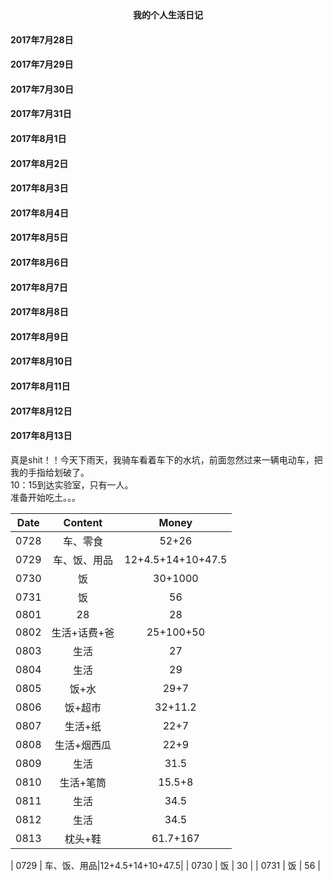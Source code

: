 <center><strong>我的个人生活日记</strong></center>

#### 2017年7月28日
#### 2017年7月29日
#### 2017年7月30日
#### 2017年7月31日
#### 2017年8月1日
#### 2017年8月2日
#### 2017年8月3日
#### 2017年8月4日
#### 2017年8月5日
#### 2017年8月6日
#### 2017年8月7日
#### 2017年8月8日
#### 2017年8月9日
#### 2017年8月10日
#### 2017年8月11日
#### 2017年8月12日
#### 2017年8月13日
真是shit！！今天下雨天，我骑车看着车下的水坑，前面忽然过来一辆电动车，把我的手指给划破了。  
10：15到达实验室，只有一人。  
准备开始吃土。。。  


| Date | Content | Money |
| :--: | :-----: | :---: |
| 0728 | 车、零食| 52+26 |
| 0729 | 车、饭、用品|12+4.5+14+10+47.5|
| 0730 | 饭 | 30+1000 |
| 0731 | 饭 | 56 |
| 0801 | 28 | 28 |
| 0802 | 生活+话费+爸 | 25+100+50 |
| 0803 | 生活| 27 |
| 0804 | 生活 |29|
| 0805 | 饭+水 | 29+7 |
| 0806 | 饭+超市 | 32+11.2 |
| 0807 | 生活+纸 | 22+7 |
| 0808 | 生活+烟西瓜 |22+9|
| 0809 | 生活 | 31.5 |
| 0810 | 生活+笔筒 |15.5+8|
| 0811 | 生活 | 34.5 |
| 0812 | 生活 | 34.5 |
| 0813 | 枕头+鞋| 61.7+167 |

| 0729 | 车、饭、用品|12+4.5+14+10+47.5|
| 0730 | 饭 | 30 |
| 0731 | 饭 | 56 |











